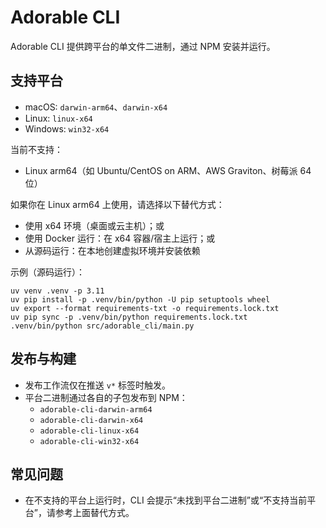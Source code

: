 # Adorable CLI

Adorable CLI 提供跨平台的单文件二进制，通过 NPM 安装并运行。

## 支持平台

- macOS: `darwin-arm64`、`darwin-x64`
- Linux: `linux-x64`
- Windows: `win32-x64`

当前不支持：

- Linux arm64（如 Ubuntu/CentOS on ARM、AWS Graviton、树莓派 64 位）

如果你在 Linux arm64 上使用，请选择以下替代方式：

- 使用 x64 环境（桌面或云主机）；或
- 使用 Docker 运行：在 x64 容器/宿主上运行；或
- 从源码运行：在本地创建虚拟环境并安装依赖

示例（源码运行）：

```
uv venv .venv -p 3.11
uv pip install -p .venv/bin/python -U pip setuptools wheel
uv export --format requirements-txt -o requirements.lock.txt
uv pip sync -p .venv/bin/python requirements.lock.txt
.venv/bin/python src/adorable_cli/main.py
```

## 发布与构建

- 发布工作流仅在推送 `v*` 标签时触发。
- 平台二进制通过各自的子包发布到 NPM：
  - `adorable-cli-darwin-arm64`
  - `adorable-cli-darwin-x64`
  - `adorable-cli-linux-x64`
  - `adorable-cli-win32-x64`

## 常见问题

- 在不支持的平台上运行时，CLI 会提示“未找到平台二进制”或“不支持当前平台”，请参考上面替代方式。